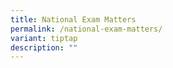 ```yaml
---
title: National Exam Matters
permalink: /national-exam-matters/
variant: tiptap
description: ""
---
```

